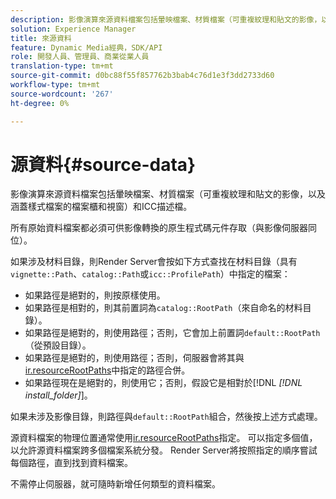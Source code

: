 ```yaml
---
description: 影像演算來源資料檔案包括暈映檔案、材質檔案（可重複紋理和貼文的影像，以及涵蓋樣式檔案的檔案櫃和視窗）和ICC描述檔。
solution: Experience Manager
title: 來源資料
feature: Dynamic Media經典，SDK/API
role: 開發人員、管理員、商業從業人員
translation-type: tm+mt
source-git-commit: d0bc88f55f857762b3bab4c76d1e3f3dd2733d60
workflow-type: tm+mt
source-wordcount: '267'
ht-degree: 0%

---
```



# 源資料{#source-data}

影像演算來源資料檔案包括暈映檔案、材質檔案（可重複紋理和貼文的影像，以及涵蓋樣式檔案的檔案櫃和視窗）和ICC描述檔。

所有原始資料檔案都必須可供影像轉換的原生程式碼元件存取（與影像伺服器同位）。

如果涉及材料目錄，則Render Server會按如下方式查找在材料目錄（具有`vignette::Path`、`catalog::Path`或`icc::ProfilePath`）中指定的檔案：

* 如果路徑是絕對的，則按原樣使用。
* 如果路徑是相對的，則其前置詞為`catalog::RootPath`（來自命名的材料目錄）。
* 如果路徑是絕對的，則使用路徑；否則，它會加上前置詞`default::RootPath`（從預設目錄）。
* 如果路徑是絕對的，則使用路徑；否則，伺服器會將其與[ir.resourceRootPaths](../../../../../../ir-api/server-admin/image-rendering-api-ref/c-ir-server-administration/c-ir-configuration-settings-reference/c-ir-resource-root-folders.md#concept-39a34d2239934079bb396e1bf568a9c2)中指定的路徑合併。
* 如果路徑現在是絕對的，則使用它；否則，假設它是相對於[!DNL *[!DNL install_folder]*]。

如果未涉及影像目錄，則路徑與`default::RootPath`組合，然後按上述方式處理。

源資料檔案的物理位置通常使用[ir.resourceRootPaths](../../../../../../ir-api/server-admin/image-rendering-api-ref/c-ir-server-administration/c-ir-configuration-settings-reference/c-ir-resource-root-folders.md#concept-39a34d2239934079bb396e1bf568a9c2)指定。 可以指定多個值，以允許源資料檔案跨多個檔案系統分發。 Render Server將按照指定的順序嘗試每個路徑，直到找到資料檔案。

不需停止伺服器，就可隨時新增任何類型的資料檔案。
